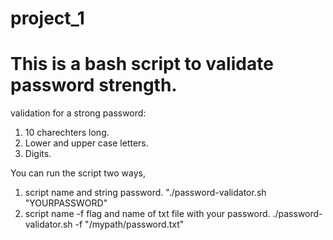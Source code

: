 # project_1
# This is a bash script to validate password strength.

validation for a strong password:
1. 10 charechters long.
2. Lower and upper case letters.
3. Digits.

You can run the script two ways, 
1. script name and string password. "./password-validator.sh "YOURPASSWORD"
2. script name -f flag and name of txt file with your password. ./password-validator.sh -f "/mypath/password.txt"




